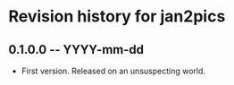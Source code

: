 # Revision history for jan2pics

## 0.1.0.0 -- YYYY-mm-dd

* First version. Released on an unsuspecting world.
